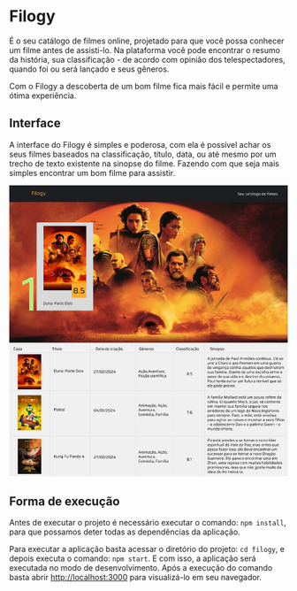 # Filogy

É o seu catálogo de filmes online, projetado para que você possa conhecer um filme antes de assisti-lo. Na plataforma você pode encontrar o resumo da história, sua classificação - de acordo com opinião dos telespectadores, quando foi ou será lançado e seus gêneros.

Com o Filogy a descoberta de um bom filme fica mais fácil e permite uma ótima experiência. 

## Interface

A interface do Filogy é simples e poderosa, com ela é possível achar os seus filmes baseados na classificação, título, data, ou até mesmo por um trecho de texto existente na sinopse do filme. Fazendo com que seja mais simples encontrar um bom filme para assistir.

![Interface Filogy](./filogy.png "Interface Filogy")

## Forma de execução

Antes de executar o projeto é necessário executar o comando: `npm install`, para que possamos deter todas as dependências da aplicação.

Para executar a aplicação basta acessar o diretório do projeto: `cd filogy`, e depois executa o comando: `npm start`. E com isso, a aplicação será executada no modo de desenvolvimento. Após a execução do comando basta abrir [http://localhost:3000](http://localhost:3000) para visualizá-lo em seu navegador.